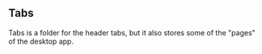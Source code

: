 ## Tabs

Tabs is a folder for the header tabs, but it also stores some of the "pages" of the desktop app.
